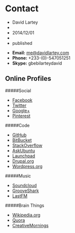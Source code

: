 # Contact
- David Lartey
- 
- 2014/12/01
-
- published


* **Email:** <a href="mailto:me@davidlartey.com">me@davidlartey.com</a>
* **Phone:** +233-(0)-547051251
* **Skype:** gbebilarteydavid

## Online Profiles
#####Social
* <a href="https://www.facebook.com/dbilovd" target="_blank">Facebook</a>
* <a href="https://twitter.com/DavidLartey" target="_blank">Twitter</a>
* <a href="https://plus.google.com/+DavidLarteyGbebi" target="_blank">Google+</a>
* <a href="http://www.pinterest.com/davidlartey/" target="_blank">Pinterest</a>

#####Code
* <a href="https://github.com/davidlartey" target="_blank">GitHub</a>
* <a href="https://bitbucket.org/davidlartey" target="_blank">BitBucket</a>
* <a href="http://stackoverflow.com/users/1818092/david-lartey" target="_blank">StackOverflow</a>
* <a href="http://askubuntu.com/users/116015/david-lartey" target="_blank">AskUbuntu</a>
* <a href="https://launchpad.net/~davidlartey237f" target="_blank">Launchpad</a>
* <a href="https://www.drupal.org/u/davidlartey" target="_blank">Drupal.org</a>
* <a href="https://profiles.wordpress.org/davidlartey" target="_blank">Wordpress.org</a>

#####Music
* <a href="https://soundcloud.com/davidlartey" target="_blank">Soundcloud</a>
* <a href="http://grooveshark.com/#!/davidlartey" target="_blank">GrooveShark</a>
* <a href="http://www.last.fm/user/davidlartey" target="_blank">LastFM</a>

#####Brain Things
* <a href="https://en.wikipedia.org/wiki/User:Davidlartey" target="_blank">Wikipedia.org</a>
* <a href="http://www.quora.com/David-Lartey" target="_blank">Quora</a>
* <a href="http://creativemornings.com/people/davidlartey" target="_blank">CreativeMornings</a>

